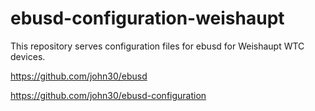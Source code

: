 # ebusd-configuration-weishaupt
This repository serves configuration files for ebusd for Weishaupt WTC devices.

https://github.com/john30/ebusd

https://github.com/john30/ebusd-configuration
